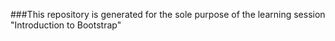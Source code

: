 ###This repository is generated for the sole purpose of the learning session "Introduction to Bootstrap"
